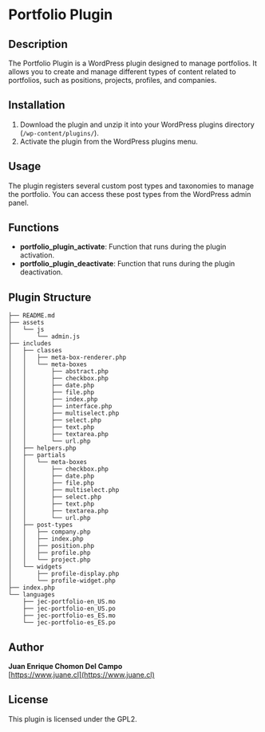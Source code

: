 # Portfolio Plugin

## Description

The Portfolio Plugin is a WordPress plugin designed to manage portfolios. It allows you to create and manage different types of content related to portfolios, such as positions, projects, profiles, and companies.

## Installation

1. Download the plugin and unzip it into your WordPress plugins directory (`/wp-content/plugins/`).
2. Activate the plugin from the WordPress plugins menu.

## Usage

The plugin registers several custom post types and taxonomies to manage the portfolio. You can access these post types from the WordPress admin panel.

## Functions

- **portfolio_plugin_activate**: Function that runs during the plugin activation.
- **portfolio_plugin_deactivate**: Function that runs during the plugin deactivation.

## Plugin Structure
```
├── README.md
├── assets
│   └── js
│       └── admin.js
├── includes
│   ├── classes
│   │   ├── meta-box-renderer.php
│   │   └── meta-boxes
│   │       ├── abstract.php
│   │       ├── checkbox.php
│   │       ├── date.php
│   │       ├── file.php
│   │       ├── index.php
│   │       ├── interface.php
│   │       ├── multiselect.php
│   │       ├── select.php
│   │       ├── text.php
│   │       ├── textarea.php
│   │       └── url.php
│   ├── helpers.php
│   ├── partials
│   │   └── meta-boxes
│   │       ├── checkbox.php
│   │       ├── date.php
│   │       ├── file.php
│   │       ├── multiselect.php
│   │       ├── select.php
│   │       ├── text.php
│   │       ├── textarea.php
│   │       └── url.php
│   ├── post-types
│   │   ├── company.php
│   │   ├── index.php
│   │   ├── position.php
│   │   ├── profile.php
│   │   └── project.php
│   └── widgets
│       ├── profile-display.php
│       └── profile-widget.php
├── index.php
└── languages
    ├── jec-portfolio-en_US.mo
    ├── jec-portfolio-en_US.po
    ├── jec-portfolio-es_ES.mo
    └── jec-portfolio-es_ES.po
```

## Author

**Juan Enrique Chomon Del Campo**  
[https://www.juane.cl](https://www.juane.cl)

## License

This plugin is licensed under the GPL2.
